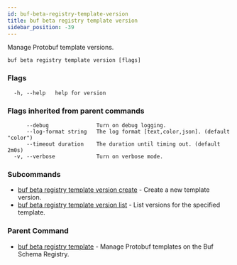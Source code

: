 ```yaml
---
id: buf-beta-registry-template-version
title: buf beta registry template version
sidebar_position: -39
---
```

Manage Protobuf template versions.

```
buf beta registry template version [flags]
```

### Flags

```
  -h, --help   help for version
```

### Flags inherited from parent commands

```
      --debug               Turn on debug logging.
      --log-format string   The log format [text,color,json]. (default "color")
      --timeout duration    The duration until timing out. (default 2m0s)
  -v, --verbose             Turn on verbose mode.
```

### Subcommands

* [buf beta registry template version create](buf-beta-registry-template-version-create.md)	 - Create a new template version.
* [buf beta registry template version list](buf-beta-registry-template-version-list.md)	 - List versions for the specified template.

### Parent Command

* [buf beta registry template](buf-beta-registry-template.md)	 - Manage Protobuf templates on the Buf Schema Registry.
